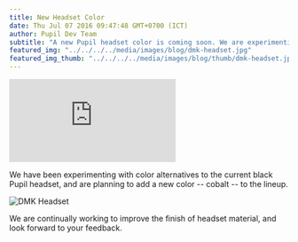 ```yaml
---
title: New Headset Color
date: Thu Jul 07 2016 09:47:48 GMT+0700 (ICT)
author: Pupil Dev Team
subtitle: "A new Pupil headset color is coming soon. We are experimenting with an in-house dyeing process to perfect the finish of our headsets..."
featured_img: "../../../../media/images/blog/dmk-headset.jpg"
featured_img_thumb: "../../../../media/images/blog/thumb/dmk-headset.jpg"
---
```


<div class="Feature-video-container-16by9">
	<iframe class="Feature-video" src="https://www.youtube.com/embed/f8BM9y6Yz4A?rel=0&amp;showinfo=0" frameborder="0" allowfullscreen></iframe>
</div>

We have been experimenting with color alternatives to the current black Pupil headset, and are planning to add a new color -- cobalt -- to the lineup. 

<img src="../../../../media/images/blog/dmk-headset.jpg" class='Feature-image' alt="DMK Headset">

We are continually working to improve the finish of headset material, and look forward to your feedback.
